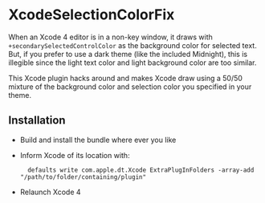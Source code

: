 XcodeSelectionColorFix
===========

When an Xcode 4 editor is in a non-key window, it draws with `+secondarySelectedControlColor` as the background color for selected text. But, if you prefer to use a dark theme (like the included Midnight), this is illegible since the light text color and light background color are too similar.

This Xcode plugin hacks around and makes Xcode draw using a 50/50 mixture of the background color and selection color you specified in your theme.

Installation
------------

- Build and install the bundle where ever you like
- Inform Xcode of its location with:

		defaults write com.apple.dt.Xcode ExtraPlugInFolders -array-add "/path/to/folder/containing/plugin"

- Relaunch Xcode 4
